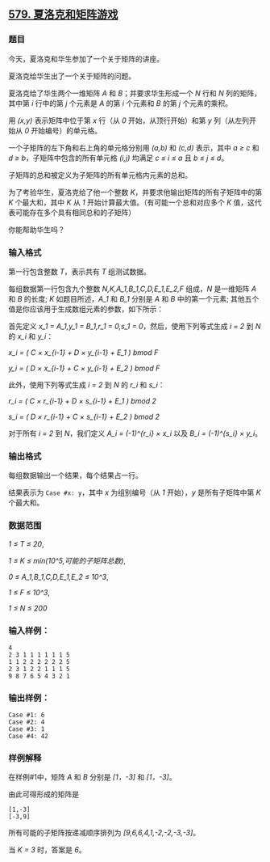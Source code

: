 ## [579. 夏洛克和矩阵游戏](https://www.acwing.com/problem/content/581/)

### 题目

今天，夏洛克和华生参加了一个关于矩阵的讲座。

夏洛克给华生出了一个关于矩阵的问题。

夏洛克给了华生两个一维矩阵 *A* 和 *B*；并要求华生形成一个 *N* 行和 *N* 列的矩阵，其中第 *i* 行中的第 *j* 个元素是 *A* 的第 *i* 个元素和 *B* 的第 *j* 个元素的乘积。

用 *(x,y)* 表示矩阵中位于第 *x* 行（从 *0* 开始，从顶行开始）和第 *y* 列（从左列开始从 *0* 开始编号）的单元格。

一个子矩阵的左下角和右上角的单元格分别用 *(a,b)* 和 *(c,d)* 表示，其中 *a ≥ c* 和 *d ≥ b*，子矩阵中包含的所有单元格 *(i,j)* 均满足 *c ≤ i ≤ a* 且 *b ≤ j ≤ d*。

子矩阵的总和被定义为子矩阵的所有单元格内元素的总和。

为了考验华生，夏洛克给了他一个整数 *K*，并要求他输出矩阵的所有子矩阵中的第 *K* 个最大和，其中 *K* 从 *1* 开始计算最大值。（有可能一个总和对应多个 *K* 值，这代表可能存在多个具有相同总和的子矩阵）

你能帮助华生吗？

### 输入格式

第一行包含整数 *T*，表示共有 *T* 组测试数据。

每组数据第一行包含九个整数 *N,K,A_1,B_1,C,D,E_1,E_2,F* 组成，*N* 是一维矩阵 *A* 和 *B* 的长度; *K* 如题目所述，*A_1* 和 *B_1* 分别是 *A* 和 *B* 中的第一个元素; 其他五个值是你应该用于生成数组元素的参数，如下所示：

首先定义 *x_1 = A_1,y_1 = B_1,r_1 = 0,s_1 = 0*，然后，使用下列等式生成 *i = 2* 到 *N* 的 *x_i* 和 *y_i*：

*x_i = ( C × x_{i-1} + D × y_{i-1} + E_1 ) bmod F*

*y_i = ( D × x_{i-1} + C × y_{i-1} + E_2 ) bmod F*

此外，使用下列等式生成 *i = 2* 到 *N* 的 *r_i* 和 *s_i*：

*r_i = ( C × r_{i-1} + D × s_{i-1} + E_1 ) bmod 2*

*s_i = ( D × r_{i-1} + C × s_{i-1} + E_2 ) bmod 2*

对于所有 *i = 2* 到 *N*，我们定义 *A_i = (-1)^{r_i} × x_i* 以及 *B_i = (-1)^{s_i} × y_i*。

### 输出格式

每组数据输出一个结果，每个结果占一行。

结果表示为 `Case #x: y`，其中 *x* 为组别编号（从 *1* 开始），*y* 是所有子矩阵中第 *K* 个最大和。

### 数据范围

*1 ≤ T ≤ 20*,

*1 ≤ K ≤ min(10^5,可能的子矩阵总数)*,

*0 ≤ A_1,B_1,C,D,E_1,E_2 ≤ 10^3*,

*1 ≤ F ≤ 10^3*,

*1 ≤ N ≤ 200*

### 输入样例：

```
4
2 3 1 1 1 1 1 1 5
1 1 2 2 2 2 2 2 5
2 3 1 2 2 1 1 1 5
9 8 7 6 5 4 3 2 1
```

### 输出样例：

```
Case #1: 6
Case #2: 4
Case #3: 1
Case #4: 42
```

### 样例解释

在样例#1中，矩阵 *A* 和 *B* 分别是 *[1，-3]* 和 *[1，-3]*。

由此可得形成的矩阵是

```
[1,-3]
[-3,9]
```

所有可能的子矩阵按递减顺序排列为 *[9,6,6,4,1,-2,-2,-3,-3]*。

当 *K = 3* 时，答案是 *6*。
